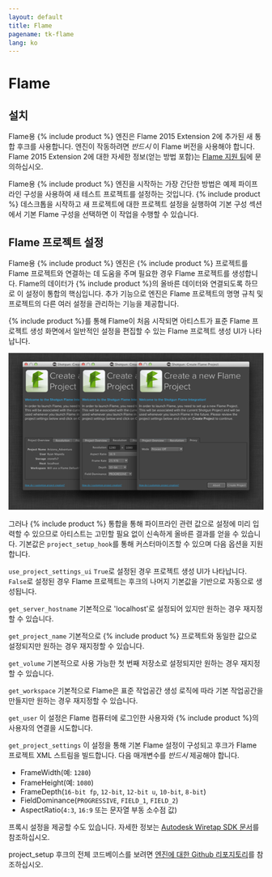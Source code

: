 ```yaml
---
layout: default
title: Flame
pagename: tk-flame
lang: ko
---
```


# Flame

## 설치

Flame용 {% include product %} 엔진은 Flame 2015 Extension 2에 추가된 새 통합 후크를 사용합니다.  엔진이 작동하려면 *반드시* 이 Flame 버전을 사용해야 합니다. Flame 2015 Extension 2에 대한 자세한 정보(얻는 방법 포함)는 [Flame 지원 팀](http://knowledge.autodesk.com/search-result/caas/sfdcarticles/sfdcarticles/Contacting-Autodesk-Flame-or-Smoke-Customer-Support.html)에 문의하십시오.

Flame용 {% include product %} 엔진을 시작하는 가장 간단한 방법은 예제 파이프라인 구성을 사용하여 새 테스트 프로젝트를 설정하는 것입니다. {% include product %} 데스크톱을 시작하고 새 프로젝트에 대한 프로젝트 설정을 실행하여 기본 구성 섹션에서 기본 Flame 구성을 선택하면 이 작업을 수행할 수 있습니다.

## Flame 프로젝트 설정

Flame용 {% include product %} 엔진은 {% include product %} 프로젝트를 Flame 프로젝트와 연결하는 데 도움을 주며 필요한 경우 Flame 프로젝트를 생성합니다.  Flame의 데이터가 {% include product %}의 올바른 데이터와 연결되도록 하므로 이 설정이 통합의 핵심입니다.  추가 기능으로 엔진은 Flame 프로젝트의 명명 규칙 및 프로젝트의 다른 여러 설정을 관리하는 기능을 제공합니다.

{% include product %}를 통해 Flame이 처음 시작되면 아티스트가 표준 Flame 프로젝트 생성 화면에서 일반적인 설정을 편집할 수 있는 Flame 프로젝트 생성 UI가 나타납니다.

![프로젝트](../images/engines/flame_project.png)

그러나 {% include product %} 통합을 통해 파이프라인 관련 값으로 설정에 미리 입력할 수 있으므로 아티스트는 고민할 필요 없이 신속하게 올바른 결과를 얻을 수 있습니다.  기본값은 `project_setup_hook`를 통해 커스터마이즈할 수 있으며 다음 옵션을 지원합니다.

`use_project_settings_ui` `True`로 설정된 경우 프로젝트 생성 UI가 나타납니다. `False`로 설정된 경우 Flame 프로젝트는 후크의 나머지 기본값을 기반으로 자동으로 생성됩니다.

`get_server_hostname`
기본적으로 'localhost'로 설정되어 있지만 원하는 경우 재지정할 수 있습니다.

`get_project_name`
기본적으로 {% include product %} 프로젝트와 동일한 값으로 설정되지만 원하는 경우 재지정할 수 있습니다.

`get_volume`
기본적으로 사용 가능한 첫 번째 저장소로 설정되지만 원하는 경우 재지정할 수 있습니다.

`get_workspace`
기본적으로 Flame은 표준 작업공간 생성 로직에 따라 기본 작업공간을 만들지만 원하는 경우 재지정할 수 있습니다.

`get_user`
이 설정은 Flame 컴퓨터에 로그인한 사용자와 {% include product %}의 사용자의 연결을 시도합니다.

`get_project_settings`
이 설정을 통해 기본 Flame 설정이 구성되고 후크가 Flame 프로젝트 XML 스트림을 빌드합니다. 다음 매개변수를 *반드시* 제공해야 합니다.

* FrameWidth(예: `1280`)
* FrameHeight(예: `1080`)
* FrameDepth(`16-bit fp`, `12-bit`, `12-bit u`, `10-bit`, `8-bit`)
* FieldDominance(`PROGRESSIVE`, `FIELD_1`, `FIELD_2`)
* AspectRatio(`4:3`, `16:9` 또는 문자열 부동 소수점 값)

프록시 설정을 제공할 수도 있습니다. 자세한 정보는 [Autodesk Wiretap SDK 문서](http://usa.autodesk.com/adsk/servlet/index?siteID=123112&id=7478536)를 참조하십시오.

project_setup 후크의 전체 코드베이스를 보려면 [엔진에 대한 Github 리포지토리](https://github.com/shotgunsoftware/tk-flame/blob/master/hooks/project_startup.py)를 참조하십시오.

